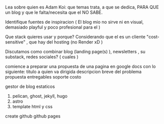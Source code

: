 Lea sobre quien es Adam Koi: que temas trata, a que se dedica, PARA QUE un blog y que le falta/necesita que el NO SABE.

Identifique fuentes de inspiracion ( El blog mio no sirve ni en visual, demasiado playful y poco profesional para el )

Que stack quieres usar y porque? Considerando que el es un cliente "cost-sensitive" , que hay del hosting (no Render xD )

Discutamos como combinar blog (landing page(s) ), newsletters , su substack, redes sociales?  ( cuales )

comience a preparar una propuesta de una pagina en google docs  con lo siguiente:
titulo
a quien va dirigida
descripcion breve del problema
propuesta
entregables
soporte
costo

gestor de blog estaticos
1. pelican, ghost, jekyll, hugo
2. astro
3. template html y css


create github
github pages